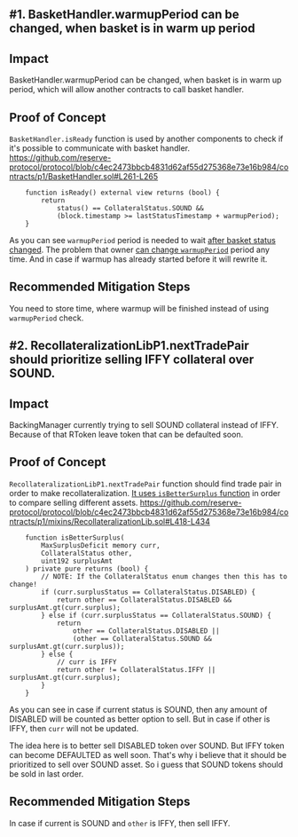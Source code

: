 ## #1. BasketHandler.warmupPeriod can be changed, when basket is in warm up period

## Impact
BasketHandler.warmupPeriod can be changed, when basket is in warm up period, which will allow another contracts to call basket handler.

## Proof of Concept
`BasketHandler.isReady` function is used by another components to check if it's possible to communicate with basket handler.
https://github.com/reserve-protocol/protocol/blob/c4ec2473bbcb4831d62af55d275368e73e16b984/contracts/p1/BasketHandler.sol#L261-L265
```solidity
    function isReady() external view returns (bool) {
        return
            status() == CollateralStatus.SOUND &&
            (block.timestamp >= lastStatusTimestamp + warmupPeriod);
    }
```
As you can see `warmupPeriod` period is needed to wait [after basket status changed](https://github.com/reserve-protocol/protocol/blob/c4ec2473bbcb4831d62af55d275368e73e16b984/contracts/p1/BasketHandler.sol#L154).
The problem that owner [can change `warmupPeriod`](https://github.com/reserve-protocol/protocol/blob/c4ec2473bbcb4831d62af55d275368e73e16b984/contracts/p1/BasketHandler.sol#L492-L496) period any time. And in case if warmup has already started before it will rewrite it.

## Recommended Mitigation Steps
You need to store time, where warmup will be finished instead of using `warmupPeriod` check.

## #2. RecollateralizationLibP1.nextTradePair should prioritize selling IFFY collateral over SOUND.

## Impact
BackingManager currently trying to sell SOUND collateral instead of IFFY. Because of that RToken leave token that can be defaulted soon.

## Proof of Concept
`RecollateralizationLibP1.nextTradePair` function should find trade pair in order to make recollateralization.
[It uses `isBetterSurplus` function](https://github.com/reserve-protocol/protocol/blob/c4ec2473bbcb4831d62af55d275368e73e16b984/contracts/p1/mixins/RecollateralizationLib.sol#L356) in order to compare selling different assets.
https://github.com/reserve-protocol/protocol/blob/c4ec2473bbcb4831d62af55d275368e73e16b984/contracts/p1/mixins/RecollateralizationLib.sol#L418-L434
```solidity
    function isBetterSurplus(
        MaxSurplusDeficit memory curr,
        CollateralStatus other,
        uint192 surplusAmt
    ) private pure returns (bool) {
        // NOTE: If the CollateralStatus enum changes then this has to change!
        if (curr.surplusStatus == CollateralStatus.DISABLED) {
            return other == CollateralStatus.DISABLED && surplusAmt.gt(curr.surplus);
        } else if (curr.surplusStatus == CollateralStatus.SOUND) {
            return
                other == CollateralStatus.DISABLED ||
                (other == CollateralStatus.SOUND && surplusAmt.gt(curr.surplus));
        } else {
            // curr is IFFY
            return other != CollateralStatus.IFFY || surplusAmt.gt(curr.surplus);
        }
    }
```
As you can see in case if current status is SOUND, then any amount of DISABLED will be counted as better option to sell.
But in case if other is IFFY, then `curr` will not be updated.

The idea here is to better sell DISABLED token over SOUND.
But IFFY token can become DEFAULTED as well soon. That's why i believe that it should be prioritized to sell over SOUND asset. So i guess that SOUND tokens should be sold in last order.

## Recommended Mitigation Steps
In case if current is SOUND and `other` is IFFY, then sell IFFY.